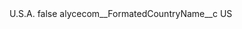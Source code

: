 <?xml version="1.0" encoding="UTF-8"?>
<CustomMetadata xmlns="http://soap.sforce.com/2006/04/metadata" xmlns:xsi="http://www.w3.org/2001/XMLSchema-instance" xmlns:xsd="http://www.w3.org/2001/XMLSchema">
    <label>U.S.A.</label>
    <protected>false</protected>
    <values>
        <field>alycecom__FormatedCountryName__c</field>
        <value xsi:type="xsd:string">US</value>
    </values>
</CustomMetadata>
